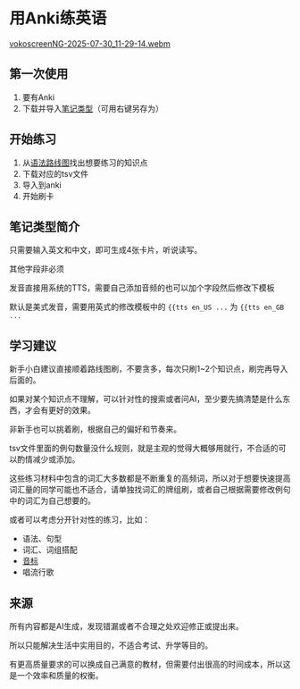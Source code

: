 # 用Anki练英语
[vokoscreenNG-2025-07-30_11-29-14.webm](https://github.com/user-attachments/assets/9b6889de-ab2a-45c6-a87d-edd8e1064d69)


## 第一次使用
1. 要有Anki
2. 下载并导入[笔记类型](https://github.com/nanhualyq/anki_deck_for_english/raw/refs/heads/main/%E8%8B%B1%E8%AF%AD%E7%AC%94%E8%AE%B0%E7%B1%BB%E5%9E%8B.apkg)（可用右键另存为）

## 开始练习
1. 从[语法路线图](https://github.com/nanhualyq/anki_deck_for_english/blob/main/%E8%AF%AD%E6%B3%95%E8%B7%AF%E7%BA%BF%E5%9B%BE.md)找出想要练习的知识点
2. 下载对应的tsv文件
3. 导入到anki
4. 开始刷卡

## 笔记类型简介
只需要输入英文和中文，即可生成4张卡片，听说读写。

其他字段非必须

发音直接用系统的TTS，需要自己添加音频的也可以加个字段然后修改下模板

默认是美式发音，需要用英式的修改模板中的 `{{tts en_US ...` 为 `{{tts en_GB ...`

## 学习建议
新手小白建议直接顺着路线图刷，不要贪多，每次只刷1~2个知识点，刷完再导入后面的。

如果对某个知识点不理解，可以针对性的搜索或者问AI，至少要先搞清楚是什么东西，才会有更好的效果。

非新手也可以挑着刷，根据自己的偏好和节奏来。

tsv文件里面的例句数量没什么规则，就是主观的觉得大概够用就行，不合适的可以酌情减少或添加。

这些练习材料中包含的词汇大多数都是不断重复的高频词，所以对于想要快速提高词汇量的同学可能也不适合，请单独找词汇的牌组刷，或者自己根据需要修改例句中的词汇为自己想要的。

或者可以考虑分开针对性的练习，比如：
- 语法、句型
- 词汇、词组搭配
- [音标](./音标路线图.md)
- 唱流行歌

## 来源
所有内容都是AI生成，发现错漏或者不合理之处欢迎修正或提出来。

所以只能解决生活中实用目的，不适合考试、升学等目的。

有更高质量要求的可以换成自己满意的教材，但需要付出很高的时间成本，所以这是一个效率和质量的权衡。
